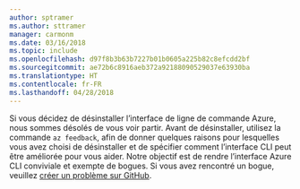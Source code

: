 ```yaml
---
author: sptramer
ms.author: sttramer
manager: carmonm
ms.date: 03/16/2018
ms.topic: include
ms.openlocfilehash: d97f8b3b63b7227b01b0605a225b82c8efcdd2bf
ms.sourcegitcommit: ae72b6c8916aeb372a92188090529037e63930ba
ms.translationtype: HT
ms.contentlocale: fr-FR
ms.lasthandoff: 04/28/2018
---
```

Si vous décidez de désinstaller l’interface de ligne de commande Azure, nous sommes désolés de vous voir partir. Avant de désinstaller, utilisez la commande `az feedback`, afin de donner quelques raisons pour lesquelles vous avez choisi de désinstaller et de spécifier comment l’interface CLI peut être améliorée pour vous aider. Notre objectif est de rendre l’interface Azure CLI conviviale et exempte de bogues. Si vous avez rencontré un bogue, veuillez [créer un problème sur GitHub](https://github.com/Azure/azure-cli/issues).
